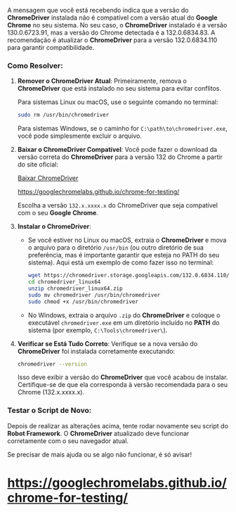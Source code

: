 A mensagem que você está recebendo indica que a versão do **ChromeDriver** instalada não é compatível com a versão atual do **Google Chrome** no seu sistema. No seu caso, o **ChromeDriver** instalado é a versão 130.0.6723.91, mas a versão do Chrome detectada é a 132.0.6834.83. A recomendação é atualizar o **ChromeDriver** para a versão 132.0.6834.110 para garantir compatibilidade.

### Como Resolver:

1. **Remover o ChromeDriver Atual**:
   Primeiramente, remova o **ChromeDriver** que está instalado no seu sistema para evitar conflitos.

   Para sistemas Linux ou macOS, use o seguinte comando no terminal:

   ```bash
   sudo rm /usr/bin/chromedriver
   ```

   Para sistemas Windows, se o caminho for `C:\path\to\chromedriver.exe`, você pode simplesmente excluir o arquivo.

2. **Baixar o ChromeDriver Compatível**:
   Você pode fazer o download da versão correta do **ChromeDriver** para a versão 132 do Chrome a partir do site oficial:

   [Baixar ChromeDriver](https://sites.google.com/a/chromium.org/chromedriver/downloads)

   https://googlechromelabs.github.io/chrome-for-testing/

   Escolha a versão `132.x.xxxx.x` do ChromeDriver que seja compatível com o seu **Google Chrome**.

3. **Instalar o ChromeDriver**:
   - Se você estiver no Linux ou macOS, extraia o **ChromeDriver** e mova o arquivo para o diretório `/usr/bin` (ou outro diretório de sua preferência, mas é importante garantir que esteja no PATH do seu sistema). Aqui está um exemplo de como fazer isso no terminal:

     ```bash
     wget https://chromedriver.storage.googleapis.com/132.0.6834.110/chromedriver_linux64.zip
     cd chromedriver_linux64
     unzip chromedriver_linux64.zip
     sudo mv chromedriver /usr/bin/chromedriver
     sudo chmod +x /usr/bin/chromedriver
     ```

   - No Windows, extraia o arquivo `.zip` do **ChromeDriver** e coloque o executável `chromedriver.exe` em um diretório incluído no **PATH** do sistema (por exemplo, `C:\Tools\chromedriver\`).

4. **Verificar se Está Tudo Correto**:
   Verifique se a nova versão do **ChromeDriver** foi instalada corretamente executando:

   ```bash
   chromedriver --version
   ```

   Isso deve exibir a versão do **ChromeDriver** que você acabou de instalar. Certifique-se de que ela corresponda à versão recomendada para o seu Chrome (132.x.xxxx.x).

### Testar o Script de Novo:
Depois de realizar as alterações acima, tente rodar novamente seu script do **Robot Framework**. O **ChromeDriver** atualizado deve funcionar corretamente com o seu navegador atual.

Se precisar de mais ajuda ou se algo não funcionar, é só avisar!



# https://googlechromelabs.github.io/chrome-for-testing/